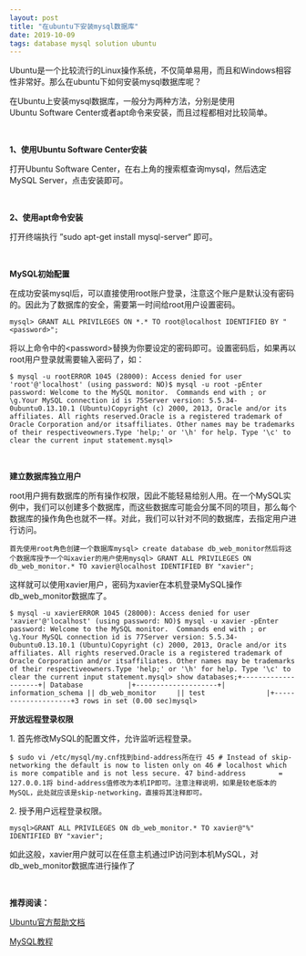 ```yaml
---
layout: post  
title: "在ubuntu下安装mysql数据库"  
date: 2019-10-09  
tags: database mysql solution ubuntu
---
```


<div class="content-intro view-box "><p>Ubuntu是一个比较流行的Linux操作系统，不仅简单易用，而且和Windows相容性非常好。那么在ubuntu下如何安装mysql数据库呢？<br></p><p>在Ubuntu上安装mysql数据库，一般分为两种方法，分别是使用Ubuntu&nbsp;Software&nbsp;Center或者apt命令来安装，而且过程都相对比较简单。
</p><p><br></p><p><b>1、使用Ubuntu&nbsp;Software&nbsp;Center安装
</b></p><p>打开Ubuntu&nbsp;Software&nbsp;Center，在右上角的搜索框查询mysql，然后选定MySQL&nbsp;Server，点击安装即可。
</p><p><br></p><p><b>2、使用apt命令安装
</b></p><p>打开终端执行&nbsp;”sudo&nbsp;apt-get&nbsp;install&nbsp;mysql-server“&nbsp;即可。
</p><p><br></p><p><b>MySQL初始配置
</b></p><p>在成功安装mysql后，可以直接使用root账户登录，注意这个账户是默认没有密码的。因此为了数据库的安全，需要第一时间给root用户设置密码。
</p><pre lang="sql" style="max-width: 100%;"><code class="sql hljs">mysql&gt; <span class="hljs-keyword">GRANT</span> ALL <span class="hljs-keyword">PRIVILEGES</span> <span class="hljs-keyword">ON</span> *.* <span class="hljs-keyword">TO</span> root@localhost <span class="hljs-keyword">IDENTIFIED</span> <span class="hljs-keyword">BY</span> <span class="hljs-string">"&lt;password&gt;"</span>;</code></pre><p>将以上命令中的&lt;password&gt;替换为你要设定的密码即可。设置密码后，如果再以root用户登录就需要输入密码了，如：
</p><pre lang="sql" style="max-width: 100%;"><code class="sql hljs">$ mysql -u rootERROR 1045 (28000): Access denied for user 'root'@'localhost' (using password: NO)$ mysql -u root -pEnter password: Welcome to the MySQL monitor.  Commands <span class="hljs-keyword">end</span> <span class="hljs-keyword">with</span> ; or \g.Your MySQL connection id is 75Server version: 5.5.34-0ubuntu0.13.10.1 (Ubuntu)Copyright (c) 2000, 2013, Oracle and/or its affiliates. All rights reserved.Oracle is a registered trademark of Oracle Corporation and/or itsaffiliates. Other names may be trademarks of their respectiveowners.Type '<span class="hljs-keyword">help</span>;' or '\h' for help. <span class="hljs-keyword">Type</span> <span class="hljs-string">'\c'</span> <span class="hljs-keyword">to</span> <span class="hljs-keyword">clear</span> the <span class="hljs-keyword">current</span> <span class="hljs-keyword">input</span> statement.mysql&gt; </code></pre><p><br></p><p><b>建立数据库独立用户
</b></p><p>root用户拥有数据库的所有操作权限，因此不能轻易给别人用。在一个MySQL实例中，我们可以创建多个数据库，而这些数据库可能会分属不同的项目，那么每个数据库的操作角色也就不一样。对此，我们可以针对不同的数据库，去指定用户进行访问。
</p><pre lang="sql" style="max-width: 100%;"><code class="sql hljs">首先使用root角色创建一个数据库mysql&gt; <span class="hljs-keyword">create</span> <span class="hljs-keyword">database</span> db_web_monitor然后将这个数据库授予一个叫xavier的用户使用mysql&gt; <span class="hljs-keyword">GRANT</span> ALL <span class="hljs-keyword">PRIVILEGES</span> <span class="hljs-keyword">ON</span> db_web_monitor.* <span class="hljs-keyword">TO</span> xavier@localhost <span class="hljs-keyword">IDENTIFIED</span> <span class="hljs-keyword">BY</span> <span class="hljs-string">"xavier"</span>;</code></pre><p>这样就可以使用xavier用户，密码为xavier在本机登录MySQL操作db_web_monitor数据库了。
</p><pre lang="sql" style="max-width: 100%;"><code class="sql hljs">$ mysql -u xavierERROR 1045 (28000): Access denied for user 'xavier'@'localhost' (using password: NO)$ mysql -u xavier -pEnter password: Welcome to the MySQL monitor.  Commands <span class="hljs-keyword">end</span> <span class="hljs-keyword">with</span> ; or \g.Your MySQL connection id is 77Server version: 5.5.34-0ubuntu0.13.10.1 (Ubuntu)Copyright (c) 2000, 2013, Oracle and/or its affiliates. All rights reserved.Oracle is a registered trademark of Oracle Corporation and/or itsaffiliates. Other names may be trademarks of their respectiveowners.Type '<span class="hljs-keyword">help</span>;' or '\h' for help. <span class="hljs-keyword">Type</span> <span class="hljs-string">'\c'</span> <span class="hljs-keyword">to</span> <span class="hljs-keyword">clear</span> the <span class="hljs-keyword">current</span> <span class="hljs-keyword">input</span> statement.mysql&gt; <span class="hljs-keyword">show</span> <span class="hljs-keyword">databases</span>;+<span class="hljs-comment">--------------------+| Database           |+--------------------+| information_schema || db_web_monitor     || test               |+--------------------+3 rows in set (0.00 sec)mysql&gt; </span></code></pre><p><b>开放远程登录权限
</b></p><p>1.&nbsp;首先修改MySQL的配置文件，允许监听远程登录。
</p><pre lang="sql" style="max-width: 100%;"><code class="sql hljs">$ sudo vi /etc/mysql/my.cnf找到bind-address所在行 45 # Instead of skip-networking the default is now to listen only on 46 # localhost which is more compatible and is not less secure. 47 bind-address        = 127.0.0.1将 bind-address值修改为本机IP即可。注意注释说明，如果是较老版本的MySQL，此处就应该是skip-networking，直接将其注释即可。</code></pre><p>2.&nbsp;授予用户远程登录权限。
</p><pre lang="sql" style="max-width: 100%;"><code class="sql hljs">mysql&gt;<span class="hljs-keyword">GRANT</span> ALL <span class="hljs-keyword">PRIVILEGES</span> <span class="hljs-keyword">ON</span> db_web_monitor.* <span class="hljs-keyword">TO</span> xavier@<span class="hljs-string">"%"</span> <span class="hljs-keyword">IDENTIFIED</span> <span class="hljs-keyword">BY</span> <span class="hljs-string">"xavier"</span>;</code></pre><p>如此这般，xavier用户就可以在任意主机通过IP访问到本机MySQL，对db_web_monitor数据库进行操作了</p><p><br></p><p><b>推荐阅读：</b></p><p><a href="https://www.w3cschool.cn/ubuntu/" target="_blank">Ubuntu官方帮助文档</a><br></p><p><a href="https://www.w3cschool.cn/mysql/" target="_blank">MySQL教程</a></p><p><br></p></div>

